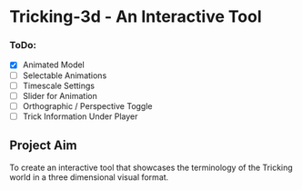 # Tricking-3d - An Interactive Tool

### ToDo:

- [x] Animated Model
- [ ] Selectable Animations
- [ ] Timescale Settings
- [ ] Slider for Animation
- [ ] Orthographic / Perspective Toggle
- [ ] Trick Information Under Player

## Project Aim

To create an interactive tool that showcases the terminology of the Tricking world in a three dimensional visual format.
